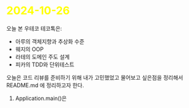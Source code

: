 # <span style="color:yellow">2024-10-26</span>

오늘 본 우테코 테코톡은:
- 아루의 객체지향과 추상화 수준
- 웨지의 OOP
- 라테의 도메인 주도 설계
- 피카의 TDD와 단위테스트


오늘은 코드 리뷰를 준비하기 위해 내가 고민했었고 물어보고 싶은점을 정리해서 README.md 에 정리하고자 한다.



1. Application.main()은 